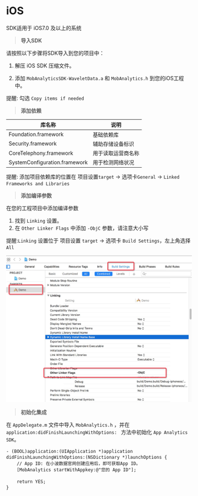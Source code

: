# iOS

SDK适用于 iOS7.0 及以上的系统    

> **导入SDK**

请按照以下步骤将SDK导入到您的项目中：

 1. 解压 iOS SDK 压缩文件。

 2. 添加 ```MobAnalyticsSDK-WaveletData.a``` 和 ```MobAnalytics.h``` 到您的iOS工程中。

 提醒: 勾选 ```Copy items if needed```


> **添加依赖**

| **库名称** | **说明** |
| -- | -- |
| Foundation.framework	 | 基础依赖库|
| Security.framework	 | 辅助存储设备标识|
| CoreTelephony.framework| 用于读取运营商名称|
| SystemConfiguration.framework| 用于检测网络状况|

提醒: 添加项目依赖库的位置在 项目设置```target``` -> 选项卡```General``` -> ```Linked Frameworks and Libraries```

> **添加编译参数**

在您的工程项目中添加编译参数

 1. 找到 ```Linking``` 设置。
 2. 在 ```Other Linker Flags``` 中添加 ```-ObjC``` 参数，请注意大小写
 
 提醒:```Linking``` 设置位于 项目设置 ```target``` -> 选项卡 ```Build Settings```，左上角选择 ```All```
 
 ![](assets/otherLinkerFlags.png)
 
> **初始化集成**

在 ```AppDelegate.m``` 文件中导入 ```MobAnalytics.h``` ，并在 ```application:didFinishLaunchingWithOptions: ``` 方法中初始化 ```App Analytics SDK```。

```
- (BOOL)application:(UIApplication *)application didFinishLaunchingWithOptions:(NSDictionary *)launchOptions {
    // App ID: 在小波数据官网创建应用后，即可获取App ID。
    [MobAnalytics startWithAppkey:@"您的 App ID"];
        
    return YES;
}
```
